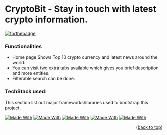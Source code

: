 # CryptoBit - Stay in touch with latest crypto information.
[![forthebadge](https://forthebadge.com/images/badges/built-with-love.svg)](http://forthebadge.com)


### Functionalities
* Home page Shows Top 10 crypto currency and latest news around the world.
* You can visit two extra tabs available which gives you brief description and more entities.
* Filterable search can be done.

### TechStack used:

This section list out major frameworks/libraries used to bootstrap this project. 

[![Made With](https://img.shields.io/badge/%3C%2F%3E-React.js-blue)](/docs/requirements/)
[![Made With](https://img.shields.io/badge/%3C%2F%3E-Redux.js-red)](/docs/requirements/)
[![Made With](https://img.shields.io/badge/%3C%2F%3E-RapidAPI-black)](/docs/requirements/)
[![Made With](https://img.shields.io/badge/%3C%2F%3E-HTML-green)](/docs/requirements/)
[![Made With](https://img.shields.io/badge/%3C%2F%3E-CSS-orange)](/docs/requirements/)


<p align="right">(<a href="#top">back to top</a>)</p>
